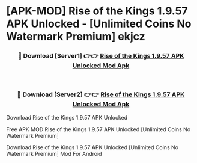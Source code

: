 # [APK-MOD] Rise of the Kings 1.9.57 APK Unlocked - [Unlimited Coins No Watermark Premium] ekjcz



<div align="center">
<h3>🔴 Download [Server1] 👉👉 <a href="https://momento.my/?title=Rise_of_the_Kings_1.9.57_APK_Unlocked">Rise of the Kings 1.9.57 APK Unlocked Mod Apk</a></h3><br>

<h3>🔴 Download [Server2] 👉👉 <a href="https://momento.my/?title=Rise_of_the_Kings_1.9.57_APK_Unlocked">Rise of the Kings 1.9.57 APK Unlocked Mod Apk</a></h3>
</div>



Download Rise of the Kings 1.9.57 APK Unlocked 

Free APK MOD Rise of the Kings 1.9.57 APK Unlocked [Unlimited Coins No Watermark Premium]

Download Rise of the Kings 1.9.57 APK Unlocked [Unlimited Coins No Watermark Premium] Mod For Android

